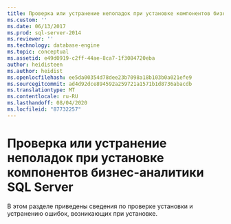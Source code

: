 ```yaml
---
title: Проверка или устранение неполадок при установке компонентов бизнес-аналитики SQL Server | Документация Майкрософт
ms.custom: ''
ms.date: 06/13/2017
ms.prod: sql-server-2014
ms.reviewer: ''
ms.technology: database-engine
ms.topic: conceptual
ms.assetid: e49d0919-c2ff-44ae-8ca7-1f3084720eba
author: heidisteen
ms.author: heidist
ms.openlocfilehash: ee5da00354d78dee23b7098a18b103b0a021efe9
ms.sourcegitcommit: ad4d92dce894592a259721a1571b1d8736abacdb
ms.translationtype: MT
ms.contentlocale: ru-RU
ms.lasthandoff: 08/04/2020
ms.locfileid: "87732257"
---
```

# <a name="verify-or-troubleshoot-sql-server-bi-feature-installation-problems"></a>Проверка или устранение неполадок при установке компонентов бизнес-аналитики SQL Server
  В этом разделе приведены сведения по проверке установки и устранению ошибок, возникающих при установке.  
  
  
